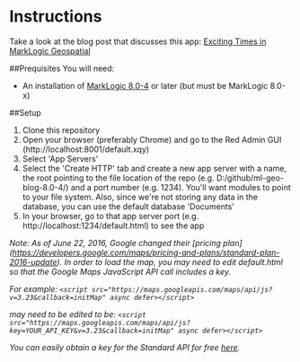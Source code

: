 # Instructions


Take a look at the blog post that discusses this app: [Exciting Times in MarkLogic Geospatial](http://developer.marklogic.com/blog/exciting-times-in-marklogic-geospatial)

##Prequisites
You will need:
* An installation of [MarkLogic 8.0-4](https://developer.marklogic.com/products) or later (but must be MarkLogic 8.0-x)


##Setup
1. Clone this repository
2. Open your browser (preferably Chrome) and go to the Red Admin GUI (http://localhost:8001/default.xqy)
3. Select 'App Servers'
4. Select the 'Create HTTP' tab and create a new app server with a name, the root pointing to the file location of the repo (e.g. D:/github/ml-geo-blog-8.0-4/) and a port number (e.g. 1234). You'll want modules to point to your file system. Also, since we're not storing any data in the database, you can use the default database 'Documents' 
5. In your browser, go to that app server port (e.g. http://localhost:1234/default.html) to see the app

*Note: As of June 22, 2016, Google changed their [pricing plan] (https://developers.google.com/maps/pricing-and-plans/standard-plan-2016-update). In order to load the map, you may need to edit default.html so that the Google Maps JavaScript API call includes a key.* 

*For example: `<script src="https://maps.googleapis.com/maps/api/js?v=3.23&callback=initMap" async defer></script>`*

*may need to be edited to be: `<script src="https://maps.googleapis.com/maps/api/js?key=YOUR_API_KEY&v=3.23&callback=initMap" async defer></script>`*


*You can easily obtain a key for the Standard API for free [here](https://developers.google.com/maps/documentation/javascript/get-api-key#key).* 

